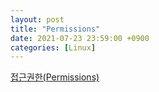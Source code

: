 ```yaml
---
layout: post
title: "Permissions"
date: 2021-07-23 23:59:00 +0900
categories: [Linux]
---
```


[접근권한(Permissions)](http://coffeenix.net/doc/_mirror/async.kjist.ac.kr/shell/node9.html)

